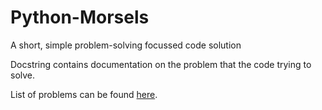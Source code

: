 # Python-Morsels
A short, simple problem-solving focussed code solution

Docstring contains documentation on the problem that the code trying to solve.

List of problems can be found [here](http://www.pythonmorsels.com).
